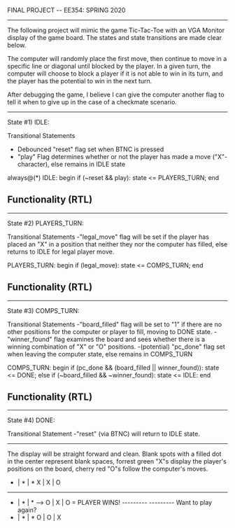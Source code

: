 FINAL PROJECT -- EE354: SPRING 2020
____________________________________________________________________________________________________________________________
The following project will mimic the game Tic-Tac-Toe with an VGA Monitor display of the game board. The states and state 
transitions are made clear below.

The computer will randomly place the first move, then continue to move in a specific line or diagonal until blocked by the player. In a given turn, the computer will choose to block a player if it is not able to win in its turn, and the player has the potential to win in the next turn.

After debugging the game, I believe I can give the computer another flag to tell it when to give up in the case of a checkmate scenario.


____________________________________________________________________________________________________________________________
State #1) IDLE:

Transitional Statements
- Debounced "reset" flag set when BTNC is pressed
- "play" Flag determines whether or not the player has made a move ("X"-character), else remains in IDLE state

always@(*)
	IDLE:
		begin
			if (~reset && play):
				state <= PLAYERS_TURN;
		end

Functionality (RTL)
-
____________________________________________________________________________________________________________________________
State #2) PLAYERS_TURN:

Transitional Statements
-"legal_move" flag will be set if the player has placed an "X" in a position that neither they nor the computer has filled,
 else returns to IDLE for legal player move.

PLAYERS_TURN:
	begin
		if (legal_move):
			state <= COMPS_TURN;
	end

Functionality (RTL)
-
____________________________________________________________________________________________________________________________
State #3) COMPS_TURN:

Transitional Statements
-"board_filled" flag will be set to "1" if there are no other positions for the computer or player to fill, moving to 
 DONE state.
-"winner_found" flag examines the board and sees whether there is a winning combination of "X" or "O" positions.
-(potential) "pc_done" flag set when leaving the computer state, else remains in COMPS_TURN

COMPS_TURN:
	begin
		if (pc_done && (board_filled || winner_found)):
			state <= DONE;
		else if (~board_filled && ~winner_found):
			state <= IDLE:
	end

Functionality (RTL)
-
____________________________________________________________________________________________________________________________
State #4) DONE:

Transitional Statement
-"reset" (via BTNC) will return to IDLE state.
____________________________________________________________________________________________________________________________

The display will be straight forward and clean. Blank spots with a filled dot in the center represent blank spaces, forrest green "X"s display the player's positions on the board, cherry red "O"s follow the computer's moves.

* | * | *       X | X | O
---------       ---------
* | * | *  -->  O | X | O   	= 		PLAYER WINS!
---------		---------			Want to play again?
* | * | *		O | O | X




